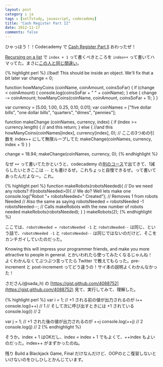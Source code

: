 ```yaml
---
layout: post
category : ja
tags : [selfstudy, javascript, codecademy]
title: "Cash Register Part II"
date: 2012-11-17
comments: false
---
```


ひゃっほう！！Codecademy で [Cash Register Part II](http://www.codecademy.com/courses/cash-register-mark-ii/) おわったぜ！ 

[Recursing on a list](http://www.codecademy.com/courses/cash-register-mark-ii/1#!/exercises/1) で `index + 1` って書くべきところを `index++` って書いてハマってた。まさに[この人と同じ間違い](http://www.codecademy.com/forum_questions/503245c91e5f7e0002043daa)。 

{% highlight perl %}
//bad! This should be inside an object. We'll fix that a bit later
var change = 0; 

function howManyCoins (coinName, coinAmount, coinsSoFar) {
    if (change < coinAmount) {
		console.log(coinsSoFar + " " + coinName);
	} else {
		change -= coinAmount;
		howManyCoins(coinName, coinAmount, coinsSoFar + 1);
	}
}

var currency = [5.00, 1.00, 0.25, 0.10, 0.01];
var coinNames = ["five dollar bills", "one dollar bills", "quarters", "dimes", "pennies"];

function makeChange (coinNames, currency, index) {
	if (index >= currency.length) {
		// and this
		return;
	} else {
		//and this
		howManyCoins(coinNames[index], currency[index], 0);
		// ここの3つめの引数を index++ にして無限ループしてた 
		makeChange(coinNames, currency, index + 1)
	}
}

change = 18.94;
makeChange(coinNames, currency, 0);
{% endhighlight %}

なぜ `++` って書いてたかというと、codecademy の[別のコース](http://www.codecademy.com/courses/javascript-lesson-149/0?curriculum_id=4f4b35445cb288000300000c#!/exercises/1)で出てきて、1減らしたいときここは `--` とも書けるぜ。これちょっと自慢できるぜ。って書いてあったんだよなー。これ。

{% highlight perl %}
function makeRobots(robotsNeeded){
  // Do we need any robots?
  if(robotsNeeded>0){
    // We do?  Well lets make one
    console.log("Robot "+ robotsNeeded+" Created");
    // Removes 1 from robots Needed
    // Also the same as saying robotsNeeded = robotsNeeded -1
    robotsNeeded--;
    // Calls makeRobots with the new number of robots needed
    makeRobots(robotsNeeded);
  }
}
makeRobots(2);
{% endhighlight %}

ここでは、`robotsNeeded = robotsNeeded -1` と `robotsNeeded--` は同じ、という話で、`robotsNeeded -1` と `robotsNeeded--` は同じではないのだけど、そこをカンチガイしていたのだった。

Knowing this will impress your programmer friends, and make you more attractive to people in general. とかいわれたら使ってみたくなるじゃんね！  
よくわかんなくてぶつぶつ言ってたら Twitter で教えてもらった。pre-increment と post-increment ってどう違うの！サイ本の説明よくわかんなかった！  

さださん(@sada_h) の [https://gist.github.com/4088752](https://gist.github.com/4088752) 見て、実行してみて、理解した。

{% highlight perl %}
var i = 1;
// +1 される前の値が出力されるのが i++
console.log(i++) // 1
// そして次に呼び出すときには +1 されている
console.log(i)   // 2

var j = 1;
// +1 された後の値が出力されるのが ++j
console.log(++j) // 2
console.log(j)   // 2
{% endhighlight %}

そうか。index + 1 はOKだし、index = index + 1 でもよくて、++index もよいのだった。index++ がまずかったのね。

残り Build a Blackjack Game, Final だけなんだけど、OOPのとこ復習しないといけないのをひしひしとかんじています。
